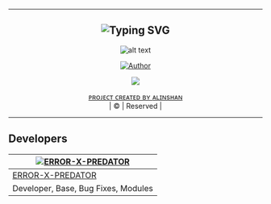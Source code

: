 ----------
<div align="center">
  
## ![Typing SVG](https://readme-typing-svg.herokuapp.com?font=Rockstar-ExtraBold&color=F33A6A&lines=WELCOME+TO+CHANDRAPPAN-AI+REPO)

</div>
  <div align="center">
  
  ![alt text](https://github.com/[Alinshan]/[Chandrappan-AI]/blob/[branch]/Chandrappan1.jpg?raw=true)

  <p align="center">
<a href="https://github.com/Alinshan"><img title="Author" src="https://img.shields.io/badge/AUTHOR-ALINSHAN-grey%2Fblue?color=blue&style=for-the-badge&logo=whatsapp">
</p>
  <p align="center"> 
  <a href="https://wa.me/918592068706"><img src="https://img.shields.io/badge/WhatsApp-25D366?style=for-the-badge&logo=whatsapp&logoColor=white" />
</p>
</div>
<p align="center">
ᴘʀᴏᴊᴇᴄᴛ ᴄʀᴇᴀᴛᴇᴅ ʙʏ <a href="https://github.com/Alinshan">ᴀʟɪɴsʜᴀɴ</a>
    <br>
       | © |
        Reserved |
    <br> 
</p>
</div>

----------


## Developers
<div align="center">

[![ERROR-X-PREDATOR](https://github.com/Alinshan.png?size=200)](https://github.com/Alinshan) |
----|
[ERROR-X-PREDATOR](https://github.com/Alinshan) |
Developer, Base, Bug Fixes, Modules|
  </div>

